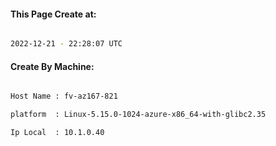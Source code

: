 
   
#### This Page Create at:

```bash

2022-12-21 - 22:28:07 UTC

```

#### Create By Machine:

```bash

Host Name : fv-az167-821

platform  : Linux-5.15.0-1024-azure-x86_64-with-glibc2.35

Ip Local  : 10.1.0.40

```

